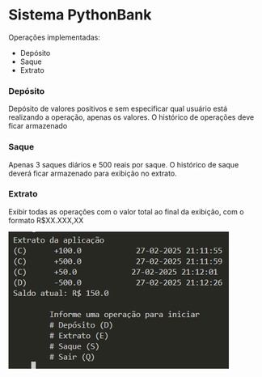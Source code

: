 # Sistema PythonBank
Operações implementadas:
* Depósito
* Saque
* Extrato

### Depósito
Depósito de valores positivos e sem especificar qual usuário está realizando a operação, apenas os valores.
O histórico de operações deve ficar armazenado

### Saque
Apenas 3 saques diários e 500 reais por saque.
O histórico de saque deverá ficar armazenado para exibição no extrato.

### Extrato
Exibir todas as operações com o valor total ao final da exibição, com o formato R$XX.XXX,XX


![alt text](image.png)